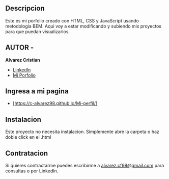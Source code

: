 ## Descripcion

Este es mi porfolio creado con HTML, CSS y JavaScript usando metodologia BEM.
Aqui voy a estar modificando y subiendo mis proyectos para que puedan visualizarlos.

## AUTOR -
**Alvarez Cristian**

* [LinkedIn](https://www.linkedin.com/in/c-alvarez98/)
* [Mi Porfolio](https://c-alvarez98.github.io/Mi-perfil/)

## Ingresa a mi pagina
- [https://c-alvarez98.github.io/Mi-perfil/]

## Instalacion
Este proyecto no necesita instalacion. Simplemente abre la carpeta o haz doble click en el .html

## Contratacion
Si quieres contractarme puedes escribirme a alvarez.cf98@gmail.com para consultas o por LinkedIn.
